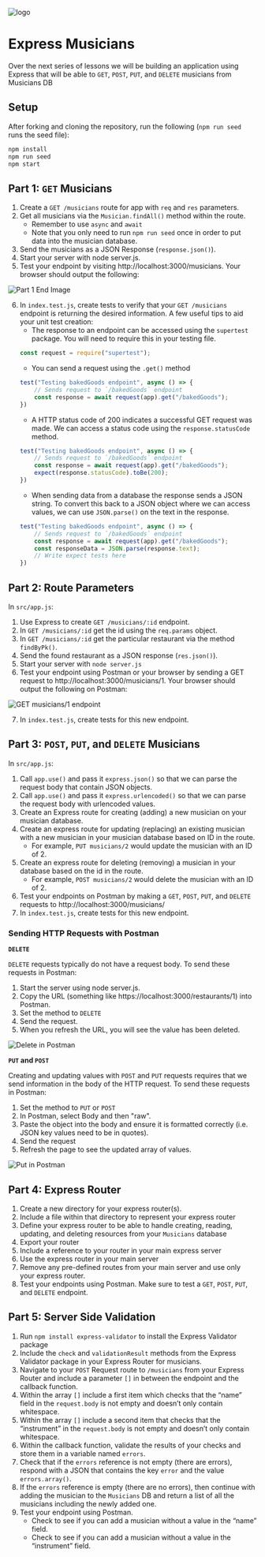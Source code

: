 ![logo](https://user-images.githubusercontent.com/44912347/202296600-c5f247d6-9616-49db-88f0-38433429d781.jpg)

# Express Musicians
Over the next series of lessons we will be building an application using Express that will be able to `GET`, `POST`, `PUT`, and `DELETE` musicians from Musicians DB

## Setup
After forking and cloning the repository, run the following (`npm run seed` runs the seed file):

```bash
npm install
npm run seed
npm start
```

## Part 1: `GET` Musicians
1. Create a `GET /musicians` route for app with `req` and `res` parameters.
2. Get all musicians via the `Musician.findAll()` method within the route.
    - Remember to use `async` and `await`
    - Note that you only need to run `npm run seed` once in order to put data into the musician database.
3. Send the musicians as a JSON Response (`response.json()`).
4. Start your server with node server.js.
5. Test your endpoint by visiting http://localhost:3000/musicians. Your browser should output the following:

![Part 1 End Image](./assets/Part1.png)

6. In `index.test.js`, create tests to verify that your `GET /musicians` endpoint is returning the desired information. A few useful tips to aid your unit test creation:
    - The response to an endpoint can be accessed using the `supertest` package. You will need to require this in your testing file.
    ```javascript
    const request = require("supertest");
    ```
    - You can send a request using the `.get()` method
    ```javascript
    test("Testing bakedGoods endpoint", async () => {
        // Sends request to `/bakedGoods` endpoint
        const response = await request(app).get("/bakedGoods");
    })
    ```
    - A HTTP status code of 200 indicates a successful GET request was made. We can access a status code using the `response.statusCode` method.
    ```javascript
    test("Testing bakedGoods endpoint", async () => {
        // Sends request to `/bakedGoods` endpoint
        const response = await request(app).get("/bakedGoods");
        expect(response.statusCode).toBe(200);
    })
    ```
    - When sending data from a database the response sends a JSON string. To convert this back to a JSON object where we can access values, we can use `JSON.parse()` on the text in the response.
    ```javascript
    test("Testing bakedGoods endpoint", async () => {
        // Sends request to `/bakedGoods` endpoint
        const response = await request(app).get("/bakedGoods");
        const responseData = JSON.parse(response.text);
        // Write expect tests here
    })
    ```

## Part 2: Route Parameters
In `src/app.js`:
1. Use Express to create `GET /musicians/:id` endpoint.
2. In `GET /musicians/:id` get the id using the `req.params` object.
3. In `GET /musicians/:id` get the particular restaurant via the method `findByPk()`.
4. Send the found restaurant as a JSON response (`res.json()`).
5. Start your server with `node server.js`
6. Test your endpoint using Postman or your browser by sending a GET request to http://localhost:3000/musicians/1. Your browser should output the following on Postman:

![GET musicians/1 endpoint](./assets/Part2.png)

7. In `index.test.js`, create tests for this new endpoint.

## Part 3: `POST`, `PUT`, and `DELETE` Musicians
In `src/app.js`:
1. Call `app.use()` and pass it `express.json()` so that we can parse the request body that contain JSON objects.
2. Call `app.use()` and pass it `express.urlencoded()` so that we can parse the request body with urlencoded values.
2. Create an Express route for creating (adding) a new musician on your musician database.
3. Create an express route for updating (replacing) an existing musician with a new musician in your musician database based on ID in the route. 
    - For example, `PUT musicians/2` would update the musician with an ID of 2.
4. Create an express route for deleting (removing) a musician in your database based on the id in the route.
    - For example, `POST musicians/2` would delete the musician with an ID of 2.
5. Test  your endpoints on Postman by making a `GET`, `POST`, `PUT`, and `DELETE` requests to http://localhost:3000/musicians/
6. In `index.test.js`, create tests for this new endpoint.

### Sending HTTP Requests with Postman

**`DELETE`**

`DELETE` requests typically do not have a request body. To send these requests in Postman:

1. Start the server using node server.js. 
2. Copy the URL (something like https://localhost:3000/restaurants/1) into Postman. 
3. Set the method to `DELETE`
4. Send the request. 
5. When you refresh the URL, you will see the value has been deleted.

![Delete in Postman](./assets/Delete.png)

**`PUT` and `POST`**

Creating and updating values with `POST` and `PUT` requests requires that we send information in the body of the HTTP request. To send these requests in Postman:

1. Set the method to `PUT` or `POST`
2. In Postman, select Body and then "raw". 
3. Paste the object into the body and ensure it is formatted correctly (i.e. JSON key values need to be in quotes).
4. Send the request
5. Refresh the page to see the updated array of values.

![Put in Postman](./assets/PutPost.png)

## Part 4: Express Router
1. Create a new directory for your express router(s).
2. Include a file within that directory to represent your express router
3. Define your express router to be able to handle creating, reading, updating, and deleting resources from your `Musicians` database
3. Export your router
4. Include a reference to your router in your main express server
5. Use the express router in your main server
6. Remove any pre-defined routes from your main server and use only your express router.
7. Test your endpoints using Postman. Make sure to test a `GET`, `POST`, `PUT`, and `DELETE` endpoint.

## Part 5: Server Side Validation
1. Run `npm install express-validator` to install the Express Validator package
2. Include the `check` and `validationResult` methods from the Express Validator package in your Express Router for musicians.
3. Navigate to your `POST` Request route to `/musicians` from your Express Router and include a parameter `[]` in between the endpoint and the callback function.
4. Within the array `[]` include a first item which checks that the “name” field in the `request.body` is not empty and doesn’t only contain whitespace.
5. Within the array `[]` include a second item that checks that the “instrument” in the `request.body` is not empty and doesn’t only contain whitespace.
6. Within the callback function, validate the results of your checks and store them in a variable named `errors`.
7. Check that if the `errors` reference is not empty (there are errors), respond with a JSON that contains the key `error` and the value `errors.array()`.
8. If the `errors` reference is empty (there are no errors), then continue with adding the musician to the `Musicians` DB and return a list of all the musicians including the newly added one.
9. Test your endpoint using Postman. 
    - Check to see if you can add a musician without a value in the “name” field.
    - Check to see if you can add a musician without a value in the “instrument” field.
